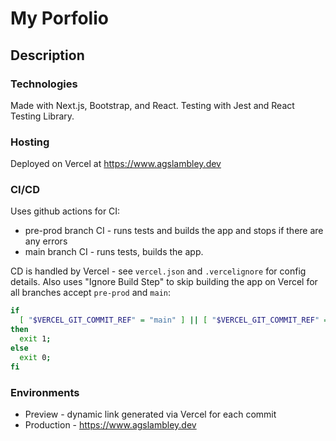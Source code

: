 # My Porfolio

## Description

### Technologies
Made with Next.js, Bootstrap, and React.
Testing with Jest and React Testing Library.

### Hosting
Deployed on Vercel at https://www.agslambley.dev

### CI/CD
Uses github actions for CI:
- pre-prod branch CI - runs tests and builds the app and stops if there are any errors
- main branch CI - runs tests, builds the app.

CD is handled by Vercel - see `vercel.json` and `.vercelignore` for config details. Also uses "Ignore Build Step" to skip building the app on Vercel for all branches accept `pre-prod` and `main`:

```bash
if
  [ "$VERCEL_GIT_COMMIT_REF" = "main" ] || [ "$VERCEL_GIT_COMMIT_REF" = "pre-prod" ];
then
  exit 1;
else
  exit 0;
fi
```
### Environments
- Preview - dynamic link generated via Vercel for each commit
- Production - https://www.agslambley.dev
